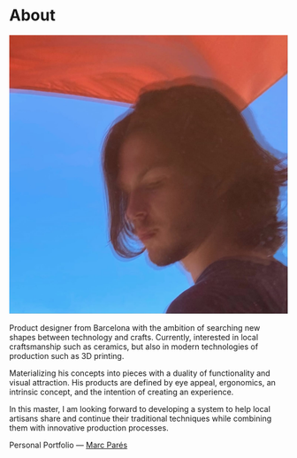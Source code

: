# About

![](../images/mrcprs.jpg)

Product designer from Barcelona with the ambition of searching new shapes between technology and crafts. Currently, interested in local craftsmanship such as ceramics, but also in modern technologies of production such as 3D printing.

Materializing his concepts into pieces with a duality of functionality and visual attraction. His products are defined by eye appeal, ergonomics, an intrinsic concept, and the intention of creating an experience.

In this master, I am looking forward to developing a system to help local artisans share and continue their traditional techniques while combining them with innovative production processes.


Personal Portfolio — [Marc Parés](https://paresmarc.com/)
